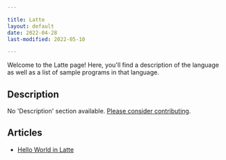 ```yaml
---

title: Latte
layout: default
date: 2022-04-28
last-modified: 2022-05-10

---
```


Welcome to the Latte page! Here, you'll find a description of the language as well as a list of sample programs in that language.

## Description

No 'Description' section available. [Please consider contributing](https://github.com/TheRenegadeCoder/sample-programs-website).

## Articles

- [Hello World in Latte](https://sampleprograms.io/projects/hello-world/latte)